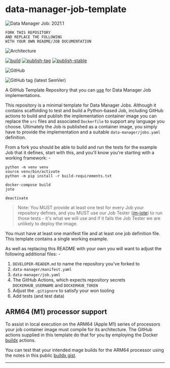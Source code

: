 # data-manager-job-template

![Data Manager Job: 2021.1](https://img.shields.io/badge/data%20manager%20job-2021.1-000000?labelColor=dc332e)

```
FORK THIS REPOSITORY
AND REPLACE THE FOLLOWING
WITH YOUR OWN README/JOB DOCUMENTATION
```

![Architecture](https://img.shields.io/badge/architecture-amd64%20%7C%20arm64-lightgrey)

[![build](https://github.com/InformaticsMatters/data-manager-job-template/actions/workflows/build.yaml/badge.svg)](https://github.com/InformaticsMatters/data-manager-job-template/actions/workflows/build.yaml)
[![publish-tag](https://github.com/InformaticsMatters/data-manager-job-template/actions/workflows/publish-tag.yaml/badge.svg)](https://github.com/InformaticsMatters/data-manager-job-template/actions/workflows/publish-tag.yaml)
[![publish-stable](https://github.com/InformaticsMatters/data-manager-job-template/actions/workflows/publish-stable.yaml/badge.svg)](https://github.com/InformaticsMatters/data-manager-job-template/actions/workflows/publish-stable.yaml)

![GitHub](https://img.shields.io/github/license/informaticsmatters/data-manager-job-template)

![GitHub tag (latest SemVer)](https://img.shields.io/github/v/tag/informaticsmatters/data-manager-job-template)

A GitHub Template Repository that you can [use] for Data Manager Job
implementations.

This repository is a minimal template for Data Manager Jobs. Although it contains
scaffolding to test and build a Python-based Job, including GitHub actions to
build and publish the implementation container image you can replace the
`src` files and associated `Dockerfile` to support any language you choose.
Ultimately the Job is published as a container image, you simply have to
provide the implementation and a suitable `data-manager/jobs.yaml`
definition.

From a fork you should be able to build and run the tests for the example
Job that it defines, start with this, and you'll know you're starting with
a working framework: -

    python -m venv venv
    source venv/bin/activate
    python -m pip install -r build-requirements.txt

    docker-compose build
    jote

    deactivate   

> Note: You MUST provide at least one test for every Job your repository
defines, and you MUST use our Job Tester ([im-jote]) to run those tests -
it's what we will use and if it fails the Job Tester we are unlikely
to deploy the image.

You must have at least one manifest file and at least one job definition file.
This template contains a single working example.

As well as replacing this README with your own you will want to
adjust the following additional files: -

1. `DEVELOPER-READEM.md` to name the repository you've forked to
2. `data-manager/manifest.yaml`
3. `data-manager/job.yaml`
4. The GitHub Actions, which expects repository secrets `DOCKERHUB_USERNAME`
   and `DOCKERHUB_TOKEN`
5. Adjust the `.gitignore` to satisfy your won tooling
6. Add tests (and test data)

## ARM64 (M1) processor support
To assist in local execution on the ARM64 (Apple M1) series of processors
your job container image must compile for its architecture. The GitHub actions
supplied in this template do that for you by employing the Docker [buildx]
actions.

You can test that your intended mage builds for the ARM64 processor using the
notes in this public [buildx gist].

---

[buildx]: https://docs.docker.com/buildx/working-with-buildx
[buildx gist]: https://gist.github.com/alanbchristie/14da3444f3fed6f0adcf877a82b56804.js
[im-jote]: https://pypi.org/project/im-jote
[use]: https://docs.github.com/en/repositories/creating-and-managing-repositories/creating-a-repository-from-a-template
